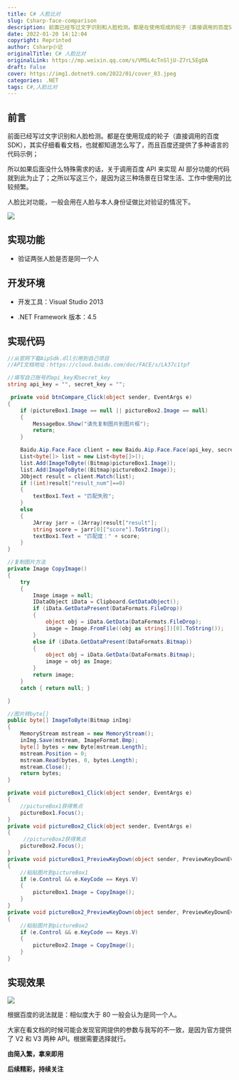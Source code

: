 ```yaml
---
title: C# 人脸比对
slug: Csharp-face-comparison
description: 前面已经写过文字识别和人脸检测。都是在使用现成的轮子（直接调用的百度SDK），其实仔细看看文档，也就都知道怎么写了，而且百度还提供了多种语言的代码示例
date: 2022-01-20 14:12:04
copyright: Reprinted
author: Csharp小记
originalTitle: C# 人脸比对
originalLink: https://mp.weixin.qq.com/s/VM5L4cTnSljU-Z7rL5EgDA
draft: False
cover: https://img1.dotnet9.com/2022/01/cover_03.jpeg
categories: .NET
tags: C#,人脸比对
---
```


## 前言

前面已经写过文字识别和人脸检测。都是在使用现成的轮子（直接调用的百度 SDK），其实仔细看看文档，也就都知道怎么写了，而且百度还提供了多种语言的代码示例；

所以如果后面没什么特殊需求的话，关于调用百度 API 来实现 AI 部分功能的代码就到此为止了；之所以写这三个，是因为这三种场景在日常生活、工作中使用的比较频繁。

人脸比对功能，一般会用在人脸与本人身份证做比对验证的情况下。

![](https://img1.dotnet9.com/2022/01/0301.jpg)

## 实现功能

- 验证两张人脸是否是同一个人

## 开发环境

- 开发工具：Visual Studio 2013

- .NET Framework 版本：4.5

## 实现代码

```C#
//从官网下载AipSdk.dll引用到自己项目
//API文档地址：https://cloud.baidu.com/doc/FACE/s/Lk37c1tpf

//填写自己账号的api_key和secret_key
string api_key = "", secret_key = "";

 private void btnCompare_Click(object sender, EventArgs e)
{
    if (pictureBox1.Image == null || pictureBox2.Image == null)
    {
        MessageBox.Show("请先复制图片到图片框");
        return;
    }

    Baidu.Aip.Face.Face client = new Baidu.Aip.Face.Face(api_key, secret_key);
    List<byte[]> list = new List<byte[]>();
    list.Add(ImageToByte((Bitmap)pictureBox1.Image));
    list.Add(ImageToByte((Bitmap)pictureBox2.Image));
    JObject result = client.Match(list);
    if ((int)result["result_num"]==0)
    {
        textBox1.Text = "匹配失败";
    }
    else
    {
        JArray jarr = (JArray)result["result"];
        string score = jarr[0]["score"].ToString();
        textBox1.Text = "匹配度：" + score;
    }
}

//复制图片方法
private Image CopyImage()
{
    try
    {
        Image image = null;
        IDataObject iData = Clipboard.GetDataObject();
        if (iData.GetDataPresent(DataFormats.FileDrop))
        {
            object obj = iData.GetData(DataFormats.FileDrop);
            image = Image.FromFile((obj as string[])[0].ToString());
        }
        else if (iData.GetDataPresent(DataFormats.Bitmap))
        {
            object obj = iData.GetData(DataFormats.Bitmap);
            image = obj as Image;
        }
        return image;
    }
    catch { return null; }

}

//图片转byte[]
public byte[] ImageToByte(Bitmap inImg)
{
    MemoryStream mstream = new MemoryStream();
    inImg.Save(mstream, ImageFormat.Bmp);
    byte[] bytes = new Byte[mstream.Length];
    mstream.Position = 0;
    mstream.Read(bytes, 0, bytes.Length);
    mstream.Close();
    return bytes;
}

private void pictureBox1_Click(object sender, EventArgs e)
{
    //pictureBox1获得焦点
    pictureBox1.Focus();
}
private void pictureBox2_Click(object sender, EventArgs e)
{
     //pictureBox2获得焦点
    pictureBox2.Focus();
}
private void pictureBox1_PreviewKeyDown(object sender, PreviewKeyDownEventArgs e)
{
    //粘贴图片到pictureBox1
    if (e.Control && e.KeyCode == Keys.V)
    {
        pictureBox1.Image = CopyImage();
    }
}
private void pictureBox2_PreviewKeyDown(object sender, PreviewKeyDownEventArgs e)
{
    //粘贴图片到pictureBox2
    if (e.Control && e.KeyCode == Keys.V)
    {
        pictureBox2.Image = CopyImage();
    }
}
```

## 实现效果

![](https://img1.dotnet9.com/2022/01/0302.gif)

根据百度的说法就是：相似度大于 80 一般会认为是同一个人。

大家在看文档的时候可能会发现官网提供的参数与我写的不一致，是因为官方提供了 V2 和 V3 两种 API。根据需要选择就行。

**由简入繁，拿来即用**

**后续精彩，持续关注**
